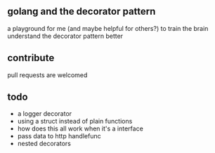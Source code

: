 ## golang and the decorator pattern

a playground for me (and maybe helpful for others?) to train the brain understand the decorator pattern better

## contribute

pull requests are welcomed 

## todo

- a logger decorator
- using a struct instead of plain functions
- how does this all work when it's a interface
- pass data to http handlefunc
- nested decorators
